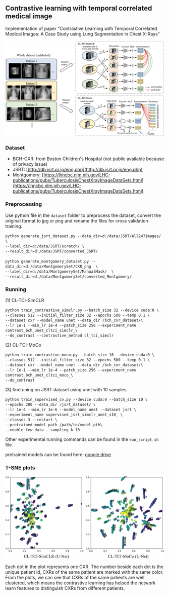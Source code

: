 ## Contrastive learning with temporal correlated medical image

Implementation of paper "Contrastive Learning with Temporal Correlated Medical Images: A Case Study using Lung Segmentation in Chest X-Rays"

<p align="center">
  <img src="figures/overview.png" width="700">
</p>

### Dataset
 - BCH-CXR: from Boston Children's Hospital (not public available because of privacy issue)
 - JSRT: [http://db.jsrt.or.jp/eng.php](http://db.jsrt.or.jp/eng.php)
 - Montgomery: [https://lhncbc.nlm.nih.gov/LHC-publications/pubs/TuberculosisChestXrayImageDataSets.html](https://lhncbc.nlm.nih.gov/LHC-publications/pubs/TuberculosisChestXrayImageDataSets.html)

### Preprocessing

Use python file in the `dataset` folder to preprocess the dataset, convert the original format to jpg or png and rename the files for cross validation training.
```
python generate_jsrt_dataset.py --data_dir=d:/data/JSRT/All247images/ \
--label_dir=d:/data/JSRT/scratch/ \
--result_dir=d:/data/JSRT/converted_JSRT/

python generate_montgomery_dataset.py --data_dir=d:/data/MontgomerySet/CXR_png  \
--label_dir=d:/data/MontgomerySet/ManualMask/  \
--result_dir=d:/data/MontgomerySet/converted_Montgomery/
```

### Running

(1) CL-TCI-SimCLR
```
python train_contrastive_simclr.py --batch_size 32 --device cuda:0 \ 
--classes 512 --initial_filter_size 32 --epochs 500 --temp 0.1 \ 
--dataset cxr --model_name unet --data_dir /bch_cxr_dataset/\
--lr 1e-1 --min_lr 1e-4 --patch_size 256 --experiment_name contrast_bch_unet_cltci_simclr_\
--do_contrast --contrastive_method cl_tci_simclr
```

(2) CL-TCI-MoCo
```
python train_contrastive_moco.py --batch_size 16 --device cuda:0 \ 
--classes 512 --initial_filter_size 32 --epochs 500 --temp 0.1 \ 
--dataset cxr --model_name unet --data_dir /bch_cxr_dataset/\
--lr 1e-1 --min_lr 1e-4 --patch_size 256 --experiment_name contrast_bch_unet_cltci_moco_\
--do_contrast
```

(3) finetuning on JSRT dataset using unet with 10 samples
```
python train_supervised_cv.py --device cuda:0 --batch_size 10 \
--epochs 200 --data_dir /jsrt_dataset/ \
--lr 1e-4 --min_lr 1e-6 --model_name unet --dataset jsrt \
--experiment_name supervised_jsrt_simclr_unet_s10_ \
--classes 3 --restart \
--pretrained_model_path /path/to/model.pth\
--enable_few_data --sampling_k 10
```

Other experimental running commands can be found in the `run_script.sh` file.

pretrained models can be found here: [google drive](https://drive.google.com/drive/folders/1a4OnH4bRnRZKZnOinKMvz8sx3VudYLJg?usp=sharing)

### T-SNE plots

<p align="center">
  <img src="figures/tsne.jpg" width="600">
</p>

Each dot in the plot represents one CXR.
The number beside each dot is the unique patient id, CXRs of the same patient are marked with the same color.
From the plots, we can see that CXRs of the same patients are well clustered, which means the contrastive learning has helped the network learn features to distinguish CXRs from different patients.

